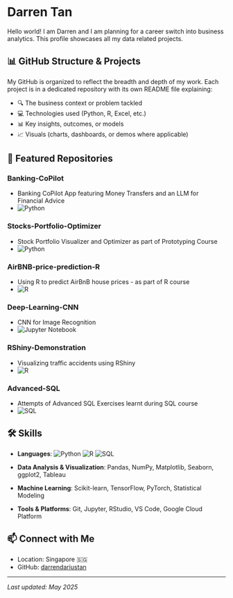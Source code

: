 # Darren Tan

Hello world! I am Darren and I am planning for a career switch into business analytics. This profile showcases all my data related projects.

## 📊 GitHub Structure & Projects

My GitHub is organized to reflect the breadth and depth of my work. Each project is in a dedicated repository with its own README file explaining:

- 🔍 The business context or problem tackled
- 💻 Technologies used (Python, R, Excel, etc.)
- 📊 Key insights, outcomes, or models
- 📈 Visuals (charts, dashboards, or demos where applicable)

## 📌 Featured Repositories

### Banking-CoPilot
- Banking CoPilot App featuring Money Transfers and an LLM for Financial Advice
- ![Python](https://img.shields.io/badge/-Python-3776AB?style=flat-square&logo=python&logoColor=white)

### Stocks-Portfolio-Optimizer
- Stock Portfolio Visualizer and Optimizer as part of Prototyping Course
- ![Python](https://img.shields.io/badge/-Python-3776AB?style=flat-square&logo=python&logoColor=white)

### AirBNB-price-prediction-R
- Using R to predict AirBnB house prices - as part of R course
- ![R](https://img.shields.io/badge/-R-276DC3?style=flat-square&logo=r&logoColor=white)

### Deep-Learning-CNN
- CNN for Image Recognition
- ![Jupyter Notebook](https://img.shields.io/badge/-Jupyter-F37626?style=flat-square&logo=jupyter&logoColor=white)

### RShiny-Demonstration
- Visualizing traffic accidents using RShiny
- ![R](https://img.shields.io/badge/-R-276DC3?style=flat-square&logo=r&logoColor=white)

### Advanced-SQL
- Attempts of Advanced SQL Exercises learnt during SQL course
- ![SQL](https://img.shields.io/badge/-SQL-4479A1?style=flat-square&logo=postgresql&logoColor=white)

## 🛠️ Skills

- **Languages**: ![Python](https://img.shields.io/badge/-Python-3776AB?style=flat-square&logo=python&logoColor=white) ![R](https://img.shields.io/badge/-R-276DC3?style=flat-square&logo=r&logoColor=white) ![SQL](https://img.shields.io/badge/-SQL-4479A1?style=flat-square&logo=postgresql&logoColor=white)

- **Data Analysis & Visualization**: Pandas, NumPy, Matplotlib, Seaborn, ggplot2, Tableau

- **Machine Learning**: Scikit-learn, TensorFlow, PyTorch, Statistical Modeling

- **Tools & Platforms**: Git, Jupyter, RStudio, VS Code, Google Cloud Platform

## 📫 Connect with Me

- Location: Singapore 🇸🇬
- GitHub: [darrendariustan](https://github.com/darrendariustan)

---
*Last updated: May 2025*
